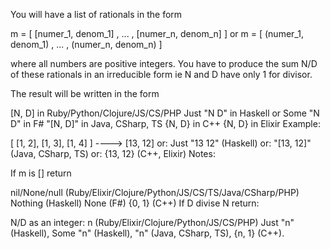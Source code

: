 You will have a list of rationals in the form

m = [ [numer_1, denom_1] , ... , [numer_n, denom_n] ] or m = [ (numer_1, denom_1) , ... , (numer_n, denom_n) ]

where all numbers are positive integers. You have to produce the sum N/D of these rationals in an irreducible form ie N and D have only 1 for divisor.

The result will be written in the form

[N, D] in Ruby/Python/Clojure/JS/CS/PHP
Just "N D" in Haskell or Some "N D" in F#
"[N, D]" in Java, CSharp, TS
{N, D} in C++
{N, D} in Elixir
Example:

[ [1, 2], [1, 3], [1, 4] ] ----> 
[13, 12] or: Just "13 12" (Haskell) or: "[13, 12]" (Java, CSharp, TS) or: {13, 12} (C++, Elixir)
Notes:

If m is [] return

nil/None/null (Ruby/Elixir/Clojure/Python/JS/CS/TS/Java/CSharp/PHP)
Nothing (Haskell) None (F#)
{0, 1} (C++)
If D divise N return:

N/D as an integer: n (Ruby/Elixir/Clojure/Python/JS/CS/PHP)
Just "n" (Haskell), Some "n" (Haskell), "n" (Java, CSharp, TS), {n, 1} (C++).